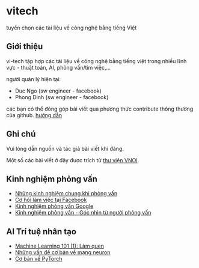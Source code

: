 # vitech

tuyển chọn các tài liệu về công nghệ bằng tiếng Việt

Giới thiệu
-----------------------
vi-tech tập hợp các tài liệu về công nghệ bằng tiếng việt trong nhiều lĩnh vực - thuật toán, AI, phỏng vấn/tìm việc,...

người quản lý hiện tại:
- Duc Ngo (sw engineer - facebook)
- Phong Dinh (sw engineer - facebook)

các bạn có thể đóng góp bài viết qua phương thức contribute thông thường của github.
[hướng dẫn](https://github.com/TeamworkTCU/4305-FOSSD-Project/wiki/C%C3%A1ch-th%E1%BB%A9c-l%E1%BA%A5y-m%C3%A3-v%C3%A0-%C4%91%C3%B3ng-g%C3%B3p-m%C3%A3-ngu%E1%BB%93n)


Ghi chú 
-----------------------
Vui lòng dẫn nguồn và tác giả bài viết khi đăng. 

Một số các bài viết ở đây được trích từ [thư viện VNOI](http://vnoi.info/wiki/Home).

Kinh nghiệm phỏng vấn
-----------------------

-   [Những kinh nghiệm chung khi phỏng vấn](interview/kinh-nghiem-chung-khi-phong-van.md)
-   [Cơ hội làm việc tại Facebook](interview/co-hoi-facebook.md)
-   [Kinh nghiệm phỏng vấn Google](interview/kinh-nghiem-phong-van-google.md)
-   [Kinh nghiệm phỏng vấn - Góc nhìn từ người phỏng vấn](interview/kinh-nghiem-phong-van-vien.md)

AI Trí tuệ nhân tạo
-----------------------
-   [Machine Learning 101 (1): Làm quen](ai/ml-101-lam-quen.md)
-   [Những vấn đề cơ bản về mạng neuron](ai/neural-network-101.md)
-   [Cơ bản về PyTorch](ai/pytorch-101.md)
